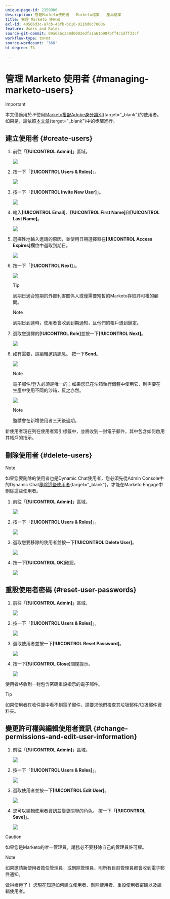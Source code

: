 ```yaml
---
unique-page-id: 2359906
description: 管理Marketo使用者 — Marketo檔案 — 產品檔案
title: 管理 Marketo 使用者
exl-id: 40506d3c-a7cb-45fb-bc10-021bd0c70806
feature: Users and Roles
source-git-commit: 09a656c3a0d0002edfa1a61b987bff4c1dff33cf
workflow-type: tm+mt
source-wordcount: '368'
ht-degree: 7%

---
```


# 管理 Marketo 使用者 {#managing-marketo-users}

>[!IMPORTANT]
>
>本文僅適用於&#x200B;_不_&#x200B;使用[Marketo搭配Adobe身分識別](/help/marketo/product-docs/administration/marketo-with-adobe-identity/adobe-identity-management-overview.md){target="_blank"}的使用者。 如果是，請依照[本文章](/help/marketo/product-docs/administration/marketo-with-adobe-identity/add-or-remove-a-user.md){target="_blank"}中的步驟進行。

## 建立使用者 {#create-users}

1. 前往「**[!UICONTROL Admin]**」區域。

   ![](assets/managing-marketo-users-1.png)

1. 按一下「**[!UICONTROL Users & Roles]**」。

   ![](assets/managing-marketo-users-2.png)

1. 按一下「**[!UICONTROL Invite New User]**」。

   ![](assets/managing-marketo-users-3.png)

1. 輸入&#x200B;**[!UICONTROL Email]**、**[!UICONTROL First Name]**&#x200B;和&#x200B;**[!UICONTROL Last Name]**。

   ![](assets/managing-marketo-users-4.png)

1. 選擇性地輸入邀請的原因，並使用日期選擇器在&#x200B;**[!UICONTROL Access Expires]**&#x200B;欄位中選取到期日。

   ![](assets/managing-marketo-users-5.png)

1. 按一下「**[!UICONTROL Next]**」。

   ![](assets/managing-marketo-users-6.png)

   >[!TIP]
   >
   >到期日適合短期的外部利害關係人或僅需要短暫的Marketo存取許可權的顧問。

   >[!NOTE]
   >
   >到期日到達時，使用者會收到到期通知，且他們的帳戶遭到鎖定。

1. 選取您選擇的&#x200B;**[!UICONTROL Role]**&#x200B;並按一下&#x200B;**[!UICONTROL Next]**。

   ![](assets/managing-marketo-users-7.png)

1. 如有需要，請編輯邀請訊息。 按一下&#x200B;**Send**。

   ![](assets/managing-marketo-users-8.png)

   >[!NOTE]
   >
   >電子郵件/登入必須是唯一的；如果您已在沙箱執行個體中使用它，則需要在生產中使用不同的沙箱，反之亦然。

   ![](assets/managing-marketo-users-9.png)

   >[!NOTE]
   >
   >邀請會在新增使用者三天後過期。

新使用者現在列在使用者索引標籤中，並將收到一封電子郵件，其中包含如何啟用其帳戶的指示。

## 刪除使用者 {#delete-users}

>[!NOTE]
>
>如果您要刪除的使用者也是Dynamic Chat使用者，您必須先從Admin Console中的Dynamic Chat[移除這些使用者](/help/marketo/product-docs/demand-generation/dynamic-chat/setup-and-configuration/add-or-remove-chat-users.md#remove-a-chat-user){target="_blank"}，才能在Marketo Engage中刪除這些使用者。

1. 前往「**[!UICONTROL Admin]**」區域。

   ![](assets/managing-marketo-users-10.png)

1. 按一下「**[!UICONTROL Users & Roles]**」。

   ![](assets/managing-marketo-users-11.png)

1. 選取您要移除的使用者並按一下&#x200B;**[!UICONTROL Delete User]**。

   ![](assets/managing-marketo-users-12.png)

1. 按一下&#x200B;**[!UICONTROL OK]**&#x200B;確認。

   ![](assets/managing-marketo-users-13.png)

## 重設使用者密碼 {#reset-user-passwords}

1. 前往「**[!UICONTROL Admin]**」區域。

   ![](assets/managing-marketo-users-14.png)

1. 按一下「**[!UICONTROL Users & Roles]**」。

   ![](assets/managing-marketo-users-15.png)

1. 選取使用者並按一下&#x200B;**[!UICONTROL Reset Password]**。

   ![](assets/managing-marketo-users-16.png)

1. 按一下&#x200B;**[!UICONTROL Close]**&#x200B;關閉提示。

   ![](assets/managing-marketo-users-17.png)

使用者將收到一封包含密碼重設指示的電子郵件。

>[!TIP]
>
>如果使用者在收件匣中看不到電子郵件，請要求他們檢查其垃圾郵件/垃圾郵件資料夾。

## 變更許可權與編輯使用者資訊 {#change-permissions-and-edit-user-information}

1. 前往「**[!UICONTROL Admin]**」區域。

   ![](assets/managing-marketo-users-18.png)

1. 按一下「**[!UICONTROL Users & Roles]**」。

   ![](assets/managing-marketo-users-19.png)

1. 選取使用者並按一下&#x200B;**[!UICONTROL Edit User]**。

   ![](assets/managing-marketo-users-20.png)

1. 您可以編輯使用者資訊並變更關聯的角色。 按一下「**[!UICONTROL Save]**」。

   ![](assets/managing-marketo-users-21.png)

>[!CAUTION]
>
>如果您是Marketo的唯一管理員，請務必不要移除自己的管理員許可權。

>[!NOTE]
>
>如果邀請新使用者擔任管理員，或刪除管理員，則所有目前管理員都會收到電子郵件通知。

做得棒極了！ 您現在知道如何建立使用者、刪除使用者、重設使用者密碼以及編輯使用者。
